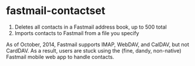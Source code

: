fastmail-contactset
===================

1. Deletes all contacts in a Fastmail address book, up to 500 total
2. Imports contacts to Fastmail from a file you specify

As of October, 2014, Fastmail supports IMAP, WebDAV, and CalDAV, but not CardDAV. As a result, users are stuck using the (fine, dandy, non-native) Fastmail mobile web app to handle contacts.
